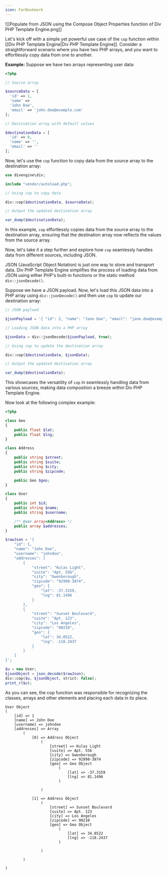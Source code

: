 ```yaml
---
icon: FarBookmark
---
```

​![[Populate from JSON using the  Compose Object Properties function  of Div PHP Template Engine.png]]

Let's kick off with a simple yet powerful use case of the `cop` function within [[Div PHP Template Engine|Div PHP Template Engine]]. Consider a straightforward scenario where you have two PHP arrays, and you want to effortlessly copy data from one to another.

**Example:** Suppose we have two arrays representing user data:

```php
<?php

// Source array

$sourceData = [
  'id' => 1, 
  'name' => 
  'John Doe',
  'email' => 'john.doe@example.com'
];

// Destination array with default values

$destinationData = [ 
  'id' => 0, 
  'name' => '', 
  'email' => ''
];
```

Now, let's use the `cop` function to copy data from the source array to the destination array:

```php
use divengine\div;

include "vendor/autoload.php";

// Using cop to copy data

div::cop($destinationData, $sourceData);

// Output the updated destination array

var_dump($destinationData);
```

In this example, `cop` effortlessly copies data from the source array to the destination array, ensuring that the destination array now reflects the values from the source array.

Now, let's take it a step further and explore how `cop` seamlessly handles data from different sources, including JSON.

JSON (JavaScript Object Notation) is just one way to store and transport data. Div PHP Template Engine simplifies the process of loading data from JSON using either PHP's built-in functions or the static method `div::jsonDecode()`.

Suppose we have a JSON payload. Now, let's load this JSON data into a PHP array using `div::jsonDecode()` and then use `cop` to update our destination array:

```php
// JSON payload

$jsonPayload = '{ "id": 2, "name": "Jane Doe", "email": "jane.doe@example.com" }';

// Loading JSON data into a PHP array

$jsonData = div::jsonDecode($jsonPayload, true);

// Using cop to update the destination array

div::cop($destinationData, $jsonData);

// Output the updated destination array

var_dump($destinationData);
```

This showcases the versatility of `cop` in seamlessly handling data from various sources, making data composition a breeze within Div PHP Template Engine.

Now look at the following complex example:

```php
<?php

class Geo
{
    public float $lat;
    public float $lng;
}

class Address
{
    public string $street;
    public string $suite;
    public string $city;
    public string $zipcode;

    public Geo $geo;
}

class User
{
    public int $id;
    public string $name;
    public string $username;

    /** @var array<Address> */
    public array $addresses;
}

$rawJson = '{
	"id": 1,
	"name": "John Doe",
	"username": "johndoe",
	"addresses": [
		{
			"street": "Kulas Light",
			"suite": "Apt. 556",
			"city": "Gwenborough",
			"zipcode": "92998-3874",
			"geo": {
				"lat": -37.3159,
				"lng": 81.1496
			}
		},
		{
			"street": "Sunset Boulevard",
			"suite": "Apt. 123",
			"city": "Los Angeles",
			"zipcode": "90210",
			"geo": {
				"lat": 34.0522,
				"lng": -118.2437
			}
		}
	]
}';

$u = new User;
$jsonObject = json_decode($rawJson);
div::cop($u, $jsonObject, strict: false);
print_r($u);
```

As you can see, the cop function was responsible for recognizing the classes, arrays and other elements and placing each data in its place.

```
User Object
(
    [id] => 1
    [name] => John Doe
    [username] => johndoe
    [addresses] => Array
        (
            [0] => Address Object
                (
                    [street] => Kulas Light
                    [suite] => Apt. 556
                    [city] => Gwenborough
                    [zipcode] => 92998-3874
                    [geo] => Geo Object
                        (
                            [lat] => -37.3159
                            [lng] => 81.1496
                        )

                )

            [1] => Address Object
                (
                    [street] => Sunset Boulevard
                    [suite] => Apt. 123
                    [city] => Los Angeles
                    [zipcode] => 90210
                    [geo] => Geo Object
                        (
                            [lat] => 34.0522
                            [lng] => -118.2437
                        )

                )

        )

)
```



​